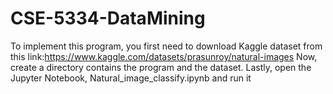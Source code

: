 # CSE-5334-DataMining

To implement this program, you first need to download Kaggle dataset from this link:https://www.kaggle.com/datasets/prasunroy/natural-images
Now, create a directory contains the program and the dataset.
Lastly, open the Jupyter Notebook, Natural_image_classify.ipynb and run it
